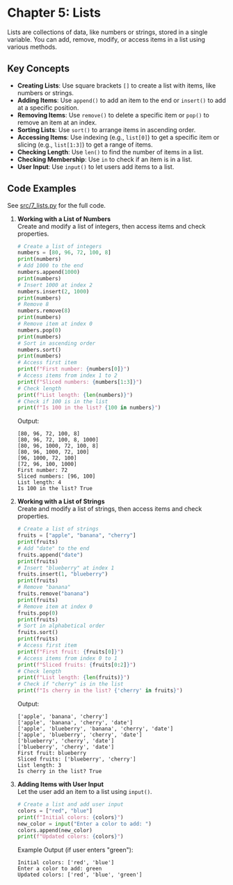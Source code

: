 # Chapter 5: Lists

Lists are collections of data, like numbers or strings, stored in a single variable. You can add, remove, modify, or access items in a list using various methods.

## Key Concepts
- **Creating Lists**: Use square brackets `[]` to create a list with items, like numbers or strings.
- **Adding Items**: Use `append()` to add an item to the end or `insert()` to add at a specific position.
- **Removing Items**: Use `remove()` to delete a specific item or `pop()` to remove an item at an index.
- **Sorting Lists**: Use `sort()` to arrange items in ascending order.
- **Accessing Items**: Use indexing (e.g., `list[0]`) to get a specific item or slicing (e.g., `list[1:3]`) to get a range of items.
- **Checking Length**: Use `len()` to find the number of items in a list.
- **Checking Membership**: Use `in` to check if an item is in a list.
- **User Input**: Use `input()` to let users add items to a list.

## Code Examples
See [src/7_lists.py](src/7_lists.py) for the full code.

1. **Working with a List of Numbers**  
   Create and modify a list of integers, then access items and check properties.

   ```python
   # Create a list of integers
   numbers = [80, 96, 72, 100, 8]
   print(numbers)
   # Add 1000 to the end
   numbers.append(1000)
   print(numbers)
   # Insert 1000 at index 2
   numbers.insert(2, 1000)
   print(numbers)
   # Remove 8
   numbers.remove(8)
   print(numbers)
   # Remove item at index 0
   numbers.pop(0)
   print(numbers)
   # Sort in ascending order
   numbers.sort()
   print(numbers)
   # Access first item
   print(f"First number: {numbers[0]}")
   # Access items from index 1 to 2
   print(f"Sliced numbers: {numbers[1:3]}")
   # Check length
   print(f"List length: {len(numbers)}")
   # Check if 100 is in the list
   print(f"Is 100 in the list? {100 in numbers}")
   ```

   Output:
   ```
   [80, 96, 72, 100, 8]
   [80, 96, 72, 100, 8, 1000]
   [80, 96, 1000, 72, 100, 8]
   [80, 96, 1000, 72, 100]
   [96, 1000, 72, 100]
   [72, 96, 100, 1000]
   First number: 72
   Sliced numbers: [96, 100]
   List length: 4
   Is 100 in the list? True
   ```

2. **Working with a List of Strings**  
   Create and modify a list of strings, then access items and check properties.

   ```python
   # Create a list of strings
   fruits = ["apple", "banana", "cherry"]
   print(fruits)
   # Add "date" to the end
   fruits.append("date")
   print(fruits)
   # Insert "blueberry" at index 1
   fruits.insert(1, "blueberry")
   print(fruits)
   # Remove "banana"
   fruits.remove("banana")
   print(fruits)
   # Remove item at index 0
   fruits.pop(0)
   print(fruits)
   # Sort in alphabetical order
   fruits.sort()
   print(fruits)
   # Access first item
   print(f"First fruit: {fruits[0]}")
   # Access items from index 0 to 1
   print(f"Sliced fruits: {fruits[0:2]}")
   # Check length
   print(f"List length: {len(fruits)}")
   # Check if "cherry" is in the list
   print(f"Is cherry in the list? {'cherry' in fruits}")
   ```

   Output:
   ```
   ['apple', 'banana', 'cherry']
   ['apple', 'banana', 'cherry', 'date']
   ['apple', 'blueberry', 'banana', 'cherry', 'date']
   ['apple', 'blueberry', 'cherry', 'date']
   ['blueberry', 'cherry', 'date']
   ['blueberry', 'cherry', 'date']
   First fruit: blueberry
   Sliced fruits: ['blueberry', 'cherry']
   List length: 3
   Is cherry in the list? True
   ```

3. **Adding Items with User Input**  
   Let the user add an item to a list using `input()`.

   ```python
   # Create a list and add user input
   colors = ["red", "blue"]
   print(f"Initial colors: {colors}")
   new_color = input("Enter a color to add: ")
   colors.append(new_color)
   print(f"Updated colors: {colors}")
   ```

   Example Output (if user enters "green"):
   ```
   Initial colors: ['red', 'blue']
   Enter a color to add: green
   Updated colors: ['red', 'blue', 'green']
   ```
